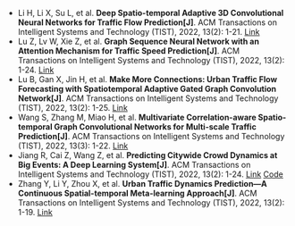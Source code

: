 * Li H, Li X, Su L, et al. <b>Deep Spatio-temporal Adaptive 3D Convolutional Neural Networks for Traffic Flow Prediction[J]</b>. ACM Transactions on Intelligent Systems and Technology (TIST), 2022, 13(2): 1-21. [Link](https://dl.acm.org/doi/abs/10.1145/3510829)
* Lu Z, Lv W, Xie Z, et al. <b>Graph Sequence Neural Network with an Attention Mechanism for Traffic Speed Prediction[J]</b>. ACM Transactions on Intelligent Systems and Technology (TIST), 2022, 13(2): 1-24. [Link](https://dl.acm.org/doi/full/10.1145/3470889)
* Lu B, Gan X, Jin H, et al. <b>Make More Connections: Urban Traffic Flow Forecasting with Spatiotemporal Adaptive Gated Graph Convolution Network[J]</b>. ACM Transactions on Intelligent Systems and Technology (TIST), 2022, 13(2): 1-25. [Link](https://dl.acm.org/doi/abs/10.1145/3488902)
* Wang S, Zhang M, Miao H, et al. <b>Multivariate Correlation-aware Spatio-temporal Graph Convolutional Networks for Multi-scale Traffic Prediction[J]</b>. ACM Transactions on Intelligent Systems and Technology (TIST), 2022, 13(3): 1-22. [Link](https://dl.acm.org/doi/abs/10.1145/3469087)
* Jiang R, Cai Z, Wang Z, et al. <b>Predicting Citywide Crowd Dynamics at Big Events: A Deep Learning System[J]</b>. ACM Transactions on Intelligent Systems and Technology (TIST), 2022, 13(2): 1-24. [Link](https://dl.acm.org/doi/abs/10.1145/3472300) [Code](https://github.com/deepkashiwa20/DeepUrbanEvent)
* Zhang Y, Li Y, Zhou X, et al. <b>Urban Traffic Dynamics Prediction—A Continuous Spatial-temporal Meta-learning Approach[J]</b>. ACM Transactions on Intelligent Systems and Technology (TIST), 2022, 13(2): 1-19. [Link](https://dl.acm.org/doi/abs/10.1145/3474837)
